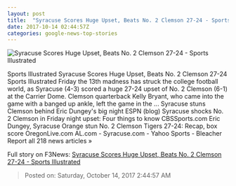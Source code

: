 ```yaml
---
layout: post
title:  "Syracuse Scores Huge Upset, Beats No. 2 Clemson 27-24 - Sports Illustrated"
date: 2017-10-14 02:44:57Z
categories: google-news-top-stories
---
```


![Syracuse Scores Huge Upset, Beats No. 2 Clemson 27-24 - Sports Illustrated](https://cdn-s3.si.com/s3fs-public/2017/10/13/clemson-syracuse-upset-final-score-highlights.jpg)

Sports Illustrated Syracuse Scores Huge Upset, Beats No. 2 Clemson 27-24 Sports Illustrated Friday the 13th madness has struck the college football world, as Syracuse (4-3) scored a huge 27-24 upset of No. 2 Clemson (6-1) at the Carrier Dome. Clemson quarterback Kelly Bryant, who came into the game with a banged up ankle, left the game in the ... Syracuse stuns Clemson behind Eric Dungey's big night ESPN (blog) Syracuse shocks No. 2 Clemson in Friday night upset: Four things to know CBSSports.com Eric Dungey, Syracuse Orange stun No. 2 Clemson Tigers 27-24: Recap, box score OregonLive.com AL.com - Syracuse.com - Yahoo Sports - Bleacher Report all 218 news articles »


Full story on F3News: [Syracuse Scores Huge Upset, Beats No. 2 Clemson 27-24 - Sports Illustrated](http://www.f3nws.com/n/xMgyvB)

> Posted on: Saturday, October 14, 2017 2:44:57 AM

